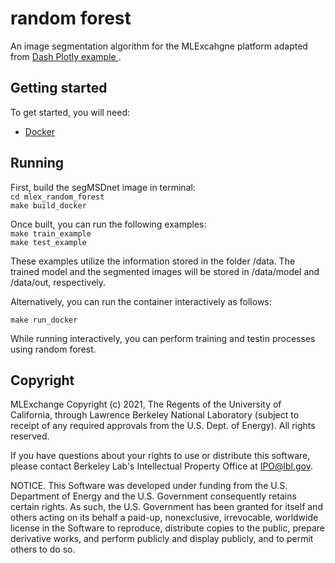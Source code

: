 # random forest
An image segmentation algorithm for the MLExcahgne platform adapted from [Dash Plotly example ](https://github.com/plotly/dash-sample-apps/blob/d96997bd269deb4ff98b810d32694cc48a9cb93e/apps/dash-image-segmentation/trainable_segmentation.py#L130).

## Getting started
To get started, you will need:
  - [Docker](https://docs.docker.com/get-docker/)

## Running
First, build the segMSDnet image in terminal:  
`cd mlex_random_forest`    
`make build_docker`
  
Once built, you can run the following examples:   
`make train_example`  
`make test_example`  

These examples utilize the information stored in the folder /data. The trained model and the segmented images will be stored in /data/model and /data/out, respectively.

Alternatively, you can run the container interactively as follows:
```
make run_docker
```

While running interactively, you can perform training and testin processes using random forest.



## Copyright
MLExchange Copyright (c) 2021, The Regents of the University of California, through Lawrence Berkeley National Laboratory (subject to receipt of any required approvals from the U.S. Dept. of Energy). All rights reserved.

If you have questions about your rights to use or distribute this software, please contact Berkeley Lab's Intellectual Property Office at IPO@lbl.gov.

NOTICE.  This Software was developed under funding from the U.S. Department of Energy and the U.S. Government consequently retains certain rights.  As such, the U.S. Government has been granted for itself and others acting on its behalf a paid-up, nonexclusive, irrevocable, worldwide license in the Software to reproduce, distribute copies to the public, prepare derivative works, and perform publicly and display publicly, and to permit others to do so.
